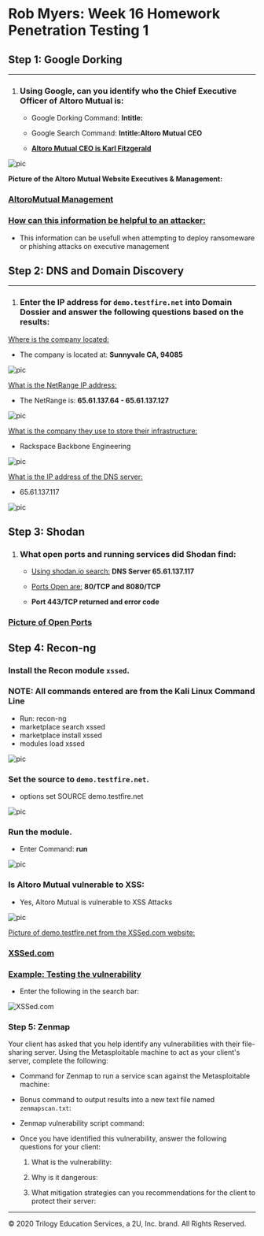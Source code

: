 # Rob Myers: Week 16 Homework Penetration Testing 1

## Step 1: Google Dorking
---

1. ### Using Google, can you identify who the Chief Executive Officer of Altoro Mutual is:

    * Google Dorking Command: **Intitle:**

    * Google Search Command: **Intitle:Altoro Mutual CEO**

    * <u> **Altoro Mutual CEO is Karl Fitzgerald** </u>

![pic](IMAGE/kar1.PNG) 

**Picture of the Altoro Mutual Website Executives & Management:**

### [AltoroMutual Management](IMAGE/1.PNG)
 

### <u> How can this information be helpful to an attacker: </U>

* This information can be usefull when attempting to deploy ransomeware or phishing attacks on executive management

## Step 2: DNS and Domain Discovery
---

1. ### Enter the IP address for `demo.testfire.net` into Domain Dossier and answer the following questions based on the results:

<u>Where is the company located:</U> 
 
* The company is located at: **Sunnyvale CA, 94085**

![pic](IMAGE/CA.PNG) 

  <u>What is the NetRange IP address:</u>

* The NetRange is: **65.61.137.64 - 65.61.137.127**

![pic](IMAGE/net.PNG)  

  <U>What is the company they use to store their infrastructure:</U>

* Rackspace Backbone Engineering

![pic](IMAGE/rac.PNG) 

  <u>What is the IP address of the DNS server:</U>

* 65.61.137.117

![pic](IMAGE/dns.PNG)  

## Step 3: Shodan

1. ### What open ports and running services did Shodan find:

   * <u>Using shodan.io search:</u> **DNS Server 65.61.137.117**

   * <u>Ports Open are:</U> **80/TCP and 8080/TCP** 

   * **Port 443/TCP returned and error code**

### [Picture of Open Ports](IMAGE/port.PNG) 

## Step 4: Recon-ng

### Install the Recon module `xssed`.

### **NOTE:** All commands entered are from the Kali Linux Command Line

* Run: recon-ng
* marketplace search xssed
* marketplace install xssed
* modules load xssed 

![pic](IMAGE/load.PNG)  

### Set the source to `demo.testfire.net`. 

* options set SOURCE demo.testfire.net

![pic](IMAGE/src.PNG) 

### Run the module. 

* Enter Command: **run**

![pic](IMAGE/run.PNG) 

### Is Altoro Mutual vulnerable to XSS: 

* Yes, Altoro Mutual is vulnerable to XSS Attacks

![pic](IMAGE/yes.PNG) 

<u>Picture of demo.testfire.net from the XSSed.com website:</u>

### [XSSed.com](IMAGE/xss.PNG)

### <u>Example: Testing the vulnerability</u> 

* Enter the following in the search bar: <script>alert("GOVIKINGS")</script>

![XSSed.com](IMAGE/v.PNG) 

### Step 5: Zenmap

Your client has asked that you help identify any vulnerabilities with their file-sharing server. Using the Metasploitable machine to act as your client's server, complete the following:

- Command for Zenmap to run a service scan against the Metasploitable machine: 
 
- Bonus command to output results into a new text file named `zenmapscan.txt`:

- Zenmap vulnerability script command: 

- Once you have identified this vulnerability, answer the following questions for your client:
  1. What is the vulnerability:

  2. Why is it dangerous:

  3. What mitigation strategies can you recommendations for the client to protect their server:

---
© 2020 Trilogy Education Services, a 2U, Inc. brand. All Rights Reserved.  